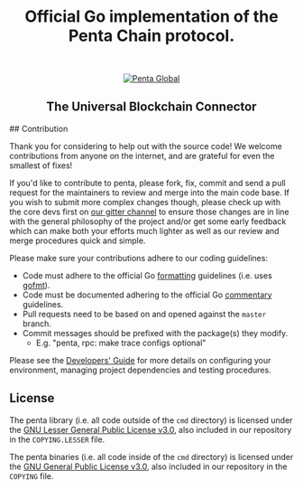 <h1 align="center"> Official Go implementation of the Penta Chain protocol.  </h1> <br>
<p align="center">
  <a href="https://penta.global/">
    <img alt="Penta Global" title="Penta Documentation" src="assets/svg/logo-3x.svg">
  </a>
</p>

<h2 align="center">
  The Universal Blockchain Connector
</h2>
## Contribution

Thank you for considering to help out with the source code! We welcome contributions from
anyone on the internet, and are grateful for even the smallest of fixes!

If you'd like to contribute to penta, please fork, fix, commit and send a pull request
for the maintainers to review and merge into the main code base. If you wish to submit more
complex changes though, please check up with the core devs first on [our gitter channel](https://gitter.im/penta-global/penta)
to ensure those changes are in line with the general philosophy of the project and/or get some
early feedback which can make both your efforts much lighter as well as our review and merge
procedures quick and simple.

Please make sure your contributions adhere to our coding guidelines:

 * Code must adhere to the official Go [formatting](https://golang.org/doc/effective_go.html#formatting) guidelines (i.e. uses [gofmt](https://golang.org/cmd/gofmt/)).
 * Code must be documented adhering to the official Go [commentary](https://golang.org/doc/effective_go.html#commentary) guidelines.
 * Pull requests need to be based on and opened against the `master` branch.
 * Commit messages should be prefixed with the package(s) they modify.
   * E.g. "penta, rpc: make trace configs optional"

Please see the [Developers' Guide](https://github.com/pentaglobal/documentation)
for more details on configuring your environment, managing project dependencies and testing procedures.

## License

The penta library (i.e. all code outside of the `cmd` directory) is licensed under the
[GNU Lesser General Public License v3.0](https://www.gnu.org/licenses/lgpl-3.0.en.html), also
included in our repository in the `COPYING.LESSER` file.

The penta binaries (i.e. all code inside of the `cmd` directory) is licensed under the
[GNU General Public License v3.0](https://www.gnu.org/licenses/gpl-3.0.en.html), also included
in our repository in the `COPYING` file.

